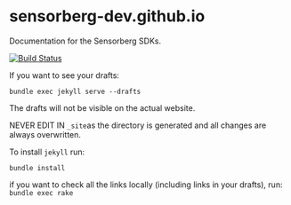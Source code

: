 sensorberg-dev.github.io
========================

Documentation for the Sensorberg SDKs.

[![Build Status](https://travis-ci.org/sensorberg-dev/sensorberg-dev.github.io.svg?branch=master)](https://travis-ci.org/sensorberg-dev/sensorberg-dev.github.io)

If you want to see your drafts:

```
bundle exec jekyll serve --drafts
```
The drafts will not be visible on the actual website.

NEVER EDIT IN ```_site```as the directory is generated and all changes are always overwritten.

To install ```jekyll``` run:

```
bundle install
```

if you want to check all the links locally (including links in your drafts), run: ```bundle exec rake```
